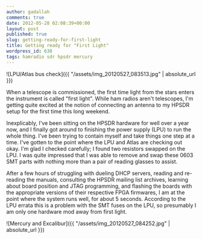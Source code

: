 ```yaml
---
author: gadallah
comments: true
date: 2012-05-28 02:08:39+00:00
layout: post
published: true
slug: getting-ready-for-first-light
title: Getting ready for "First Light"
wordpress_id: 638
tags: hamradio sdr hpsdr mercury
---
```


![LPU/Atlas bus check]({{ "/assets/img_20120527_083513.jpg" | absolute_url }})

When a telescope is commissioned, the first time light from the stars
enters the instrument is called "first light". While ham radios aren't
telescopes, I'm getting quite excited at the notion of connecting an
antenna to my HPSDR setup for the first time this long weekend.

Inexplicably, I've been sitting on the HPSDR hardware for well over a
year now, and I finally got around to finishing the power supply (LPU)
to run the whole thing. I've been trying to contain myself and take
things one step at a time. I've gotten to the point where the LPU and
Atlas are checking out okay. I'm glad I checked carefully; I found two
resistors swapped on the LPU. I was quite impressed that I was able to
remove and swap these 0603 SMT parts with nothing more than a pair of
reading glasses to assist.

After a few hours of struggling with dueling DHCP servers, reading and
re-reading the manuals, consulting the HPSDR mailing list archives,
learning about board position and JTAG programming, and flashing the
boards with the appropriate versions of their respective FPGA
firmwares, I am at the point where the system runs well, for about 5
seconds. According to the LPU errata this is a problem with the SMT
fuses on the LPU, so presumably I am only one hardware mod away from
first light.

![Mercury and Excalibur]({{ "/assets/img_20120527_084252.jpg" | absolute_url }})
